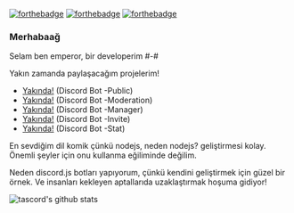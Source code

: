 [![forthebadge](https://forthebadge.com/images/badges/reading-6th-grade-level.svg)](https://forthebadge.com)
[![forthebadge](https://forthebadge.com/images/badges/uses-js.svg)](https://forthebadge.com)
[![forthebadge](https://forthebadge.com/images/badges/uses-badges.svg)](https://forthebadge.com)

### Merhabaağ
Selam ben emperor, bir developerim #-#

Yakın zamanda paylaşacağım projelerim!
- [Yakında!]() (Discord Bot -Public)
- [Yakında!]() (Discord Bot -Moderation)
- [Yakında!]() (Discord Bot -Manager)
- [Yakında!]() (Discord Bot -Invite)
- [Yakında!]() (Discord Bot -Stat)

En sevdiğim dil komik çünkü nodejs, neden nodejs? geliştirmesi kolay. Önemli şeyler için onu kullanma eğiliminde değilim.

Neden discord.js botları yapıyorum, çünkü kendini geliştirmek için güzel bir örnek. Ve insanları kekleyen aptallarıda uzaklaştırmak hoşuma gidiyor!

![tascord's github stats](https://github-readme-stats.vercel.app/api?username=MrEmperors)
